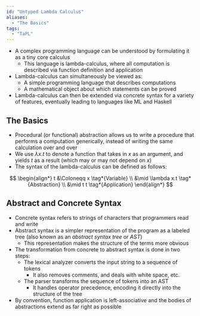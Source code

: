 ```yaml
---
id: "Untyped Lambda Calculus"
aliases:
  - "The Basics"
tags:
  - "TaPL"
---
```


- A complex programming language can be understood by formulating it as a tiny
  core calculus
  - This language is lambda-calculus, where all computation is described via
    function definition and application
- Lambda-calculus can simultaneously be viewed as:
  - A simple programming language that describes computations
  - A mathematical object about which statements can be proved
- Lambda-calculus can then be extended via concrete syntax for a variety of
  features, eventually leading to languages like ML and Haskell

## The Basics

- Procedural (or functional) abstraction allows us to write a procedure that
  performs a computation generically, instead of writing the same calculation
  over and over
- We use $\lambda x.t$ to denote a function that takes in $x$ as an argument,
  and yields $t$ as a result (which may or may not depend on $x$)
- The syntax of the lambda-calculus can be defined as follows:

$$
\begin{align*}
  t &\Coloneqq x \tag*{Variable} \\
    &\mid \lambda x.t \tag*{Abstraction} \\
    &\mid t t \tag*{Application}
\end{align*}
$$

## Abstract and Concrete Syntax

- Concrete syntax refers to strings of characters that programmers read and
  write
- Abstract syntax is a simpler representation of the program as a labeled tree
  (also known as an _abstract syntax tree_ or _AST_)
  - This representation makes the structure of the terms more obvious
- The transformation from concrete to abstract syntax is done in two steps:
  - The lexical analyzer converts the input string to a sequence of tokens
    - It also removes comments, and deals with white space, etc.
  - The parser transforms the sequence of tokens into an AST
    - It handles operator precedence, encoding it directly into the structure of
      the tree
- By convention, function application is left-associative and the bodies of
  abstractions extend as far right as possible

